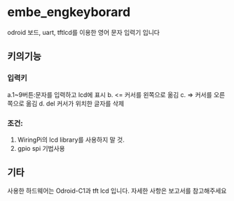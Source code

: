 # embe_engkeyborard
odroid 보드, uart, tftlcd를 이용한 영어 문자 입력기 입니다


## 키의기능


### 입력키
a.1~9버튼:문자를 입력하고 lcd에 표시
b. <= 커서를 왼쪽으로 옮김
c. => 커서를 오른쪽으로 옮김
d. del 커서가 위치한 글자를 삭제

### 조건:
1. WiringPi의 lcd library를 사용하지 말 것.
2. gpio spi 기법사용




## 기타

사용한 하드웨어는 Odroid-C1과  tft lcd 입니다.
자세한 사항은 보고서를 참고해주세요

